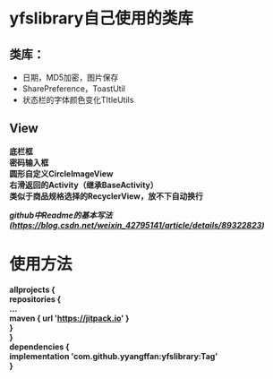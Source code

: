 # yfslibrary自己使用的类库
## 类库：
* 日期，MD5加密，图片保存  
* SharePreference，ToastUtil  
* 状态栏的字体颜色变化TItleUtils  
## View
**底栏框**  
**密码输入框**  
**圆形自定义CircleImageView**  
**右滑返回的Activity（继承BaseActivity）**    
**类似于商品规格选择的RecyclerView，放不下自动换行** 

***github中Readme的基本写法(https://blog.csdn.net/weixin_42795141/article/details/89322823)***

# 使用方法
**allprojects {  
		repositories {  
			...  
			maven { url 'https://jitpack.io' }  
		}  
	}**  
**dependencies {  
	        implementation 'com.github.yyangffan:yfslibrary:Tag'  
	}**  
